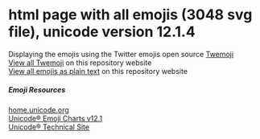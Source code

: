 # html page with all emojis (3048 svg file), unicode version 12.1.4
Displaying the emojis using the Twitter emojis open source [Twemoji](https://github.com/twitter/twemoji)<br/>
[View all Twemoji](https://mexsu.github.io/allEmojis/) on this repository website<br/>
[View all emojis as plain text](https://mexsu.github.io/allEmojis/emoji.txt) on this repository website<br/>
##### Emoji Resources
[home.unicode.org](https://home.unicode.org/)<br/>
[Unicode® Emoji Charts v12.1](https://unicode.org/emoji/charts-12.1/index.html)<br/>
[Unicode® Technical Site](http://unicode.org/main.html)
